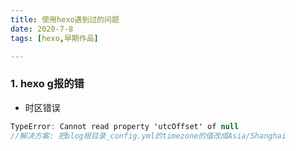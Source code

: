 ```yaml
---
title: 使用hexo遇到过的问题
date: 2020-7-8
tags: [hexo,早期作品]

---
```


### 1. hexo g报的错

* 时区错误

```java
TypeError: Cannot read property 'utcOffset' of null
//解决方案: 把blog根目录_config.yml的timezone的值改成Asia/Shanghai  
```




